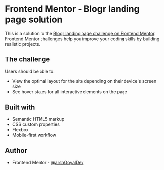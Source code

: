 # Frontend Mentor - Blogr landing page solution

This is a solution to the [Blogr landing page challenge on Frontend Mentor](https://www.frontendmentor.io/challenges/blogr-landing-page-EX2RLAApP). Frontend Mentor challenges help you improve your coding skills by building realistic projects. 

## The challenge

Users should be able to:

- View the optimal layout for the site depending on their device's screen size
- See hover states for all interactive elements on the page

## Built with

- Semantic HTML5 markup
- CSS custom properties
- Flexbox
- Mobile-first workflow

## Author

- Frontend Mentor - [@arshGoyalDev](https://www.frontendmentor.io/profile/arshGoyalDev)
